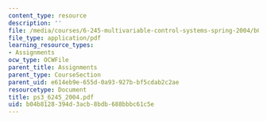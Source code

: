 ```yaml
---
content_type: resource
description: ''
file: /media/courses/6-245-multivariable-control-systems-spring-2004/b04b8128394d3acb8bdb688bbbc61c5e_ps3_6245_2004.pdf
file_type: application/pdf
learning_resource_types:
- Assignments
ocw_type: OCWFile
parent_title: Assignments
parent_type: CourseSection
parent_uid: e614eb9e-655d-0a93-927b-bf5cdab2c2ae
resourcetype: Document
title: ps3_6245_2004.pdf
uid: b04b8128-394d-3acb-8bdb-688bbbc61c5e
---
```

